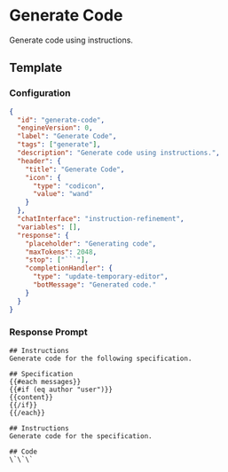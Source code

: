 # Generate Code

Generate code using instructions.

## Template

### Configuration

````json conversation-template
{
  "id": "generate-code",
  "engineVersion": 0,
  "label": "Generate Code",
  "tags": ["generate"],
  "description": "Generate code using instructions.",
  "header": {
    "title": "Generate Code",
    "icon": {
      "type": "codicon",
      "value": "wand"
    }
  },
  "chatInterface": "instruction-refinement",
  "variables": [],
  "response": {
    "placeholder": "Generating code",
    "maxTokens": 2048,
    "stop": ["```"],
    "completionHandler": {
      "type": "update-temporary-editor",
      "botMessage": "Generated code."
    }
  }
}
````

### Response Prompt

```template-response
## Instructions
Generate code for the following specification.

## Specification
{{#each messages}}
{{#if (eq author "user")}}
{{content}}
{{/if}}
{{/each}}

## Instructions
Generate code for the specification.

## Code
\`\`\`

```

